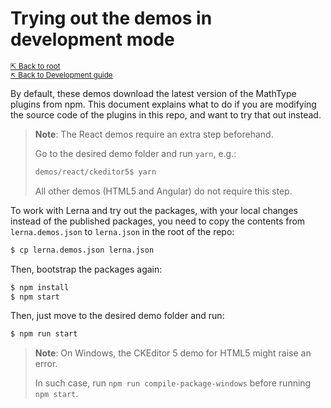# Trying out the demos in development mode

<small>[⇱ Back to root](../../../README.md)<br>[↖ Back to Development guide](../README.md)</small>

By default, these demos download the latest version of the MathType plugins from npm.
This document explains what to do if you are modifying the source code of the plugins in this repo, and want to try that out instead.

> **Note**: The React demos require an extra step beforehand.
>
> Go to the desired demo folder and run `yarn`, e.g.:
>
> ```sh
> demos/react/ckeditor5$ yarn
> ```
>
> All other demos (HTML5 and Angular) do not require this step.

To work with Lerna and try out the packages, with your local changes instead of the published packages, you need to copy the contents from `lerna.demos.json` to `lerna.json` in the root of the repo:

```sh
$ cp lerna.demos.json lerna.json
```

Then, bootstrap the packages again:

```sh
$ npm install
$ npm start
```

Then, just move to the desired demo folder and run:

```sh
$ npm run start
```

>**Note**: On Windows, the CKEditor 5 demo for HTML5 might raise an error.
>
> In such case, run `npm run compile-package-windows` before running `npm start`.
